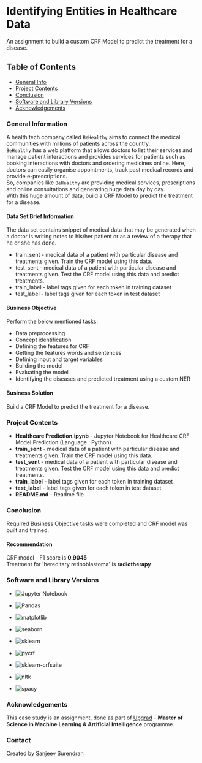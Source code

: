 # Identifying Entities in Healthcare Data
An assignment to build a custom CRF Model to predict the treatment for a disease.

## Table of Contents
* [General Info](#general-information)
* [Project Contents](#project-contents)
* [Conclusion](#conclusion)
* [Software and Library Versions](#software-and-library-versions)
* [Acknowledgements](#acknowledgements)

### General Information
A health tech company called `BeHealthy` aims to connect the medical communities with millions of patients across the country.<br>
`BeHealthy` has a web platform that allows doctors to list their services and manage patient interactions and provides services for patients such as booking interactions with doctors and ordering medicines online. Here, doctors can easily organise appointments, track past medical records and provide e-prescriptions.<br>
So, companies like `BeHealthy` are providing medical services, prescriptions and online consultations and generating huge data day by day.<br>
With this huge amount of data, build a CRF Model to predict the treatment for a disease.

#### Data Set Brief Information
The data set contains snippet of medical data that may be generated when a doctor is writing notes to his/her patient or as a review of a therapy that he or she has done.
* train_sent - medical data of a patient with particular disease and treatments given. Train the CRF model using this data.
* test_sent - medical data of a patient with particular disease and treatments given. Test the CRF model using this data and predict treatments.
* train_label - label tags given for each token in training dataset
* test_label - label tags given for each token in test dataset


#### Business Objective
Perform the below mentioned tasks:
* Data preprocessing
* Concept identification
* Defining the features for CRF
* Getting the features words and sentences
* Defining input and target variables
* Building the model
* Evaluating the model
* Identifying the diseases and predicted treatment using a custom NER


#### Business Solution
Build a CRF Model to predict the treatment for a disease.


### Project Contents
* **Healthcare Prediction.ipynb** - Jupyter Notebook for Healthcare CRF Model Prediction (Language : Python)
* **train_sent** - medical data of a patient with particular disease and treatments given. Train the CRF model using this data.
* **test_sent** - medical data of a patient with particular disease and treatments given. Test the CRF model using this data and predict treatments.
* **train_label** - label tags given for each token in training dataset
* **test_label** - label tags given for each token in test dataset
* **README.md** - Readme file


### Conclusion
Required Business Objective tasks were completed and CRF model was built and trained.

#### Recommendation
CRF model - F1 score is **0.9045**<br>
Treatment for 'hereditary retinoblastoma' is  **radiotherapy**


### Software and Library Versions
* ![Jupyter Notebook](https://img.shields.io/static/v1?label=Jupyter%20Notebook&message=4.9.2&color=blue&labelColor=grey)

* ![Pandas](https://img.shields.io/static/v1?label=pandas&message=1.4.2&color=blue&labelColor=grey)

* ![matplotlib](https://img.shields.io/static/v1?label=matplotlib&message=3.5.1&color=blue&labelColor=grey)

* ![seaborn](https://img.shields.io/static/v1?label=seaborn&message=0.11.2&color=blue&labelColor=grey)

* ![sklearn](https://img.shields.io/static/v1?label=sklearn&message=1.0.2&color=blue&labelColor=grey)

* ![pycrf](https://img.shields.io/static/v1?label=pycrf&message=0.0.1&color=blue&labelColor=grey)

* ![sklearn-crfsuite](https://img.shields.io/static/v1?label=sklearn-crfsuite&message=0.3.6&color=blue&labelColor=grey)

* ![nltk](https://img.shields.io/static/v1?label=nltk&message=3.7&color=blue&labelColor=grey)

* ![spacy](https://img.shields.io/static/v1?label=spacy&message=3.5.0&color=blue&labelColor=grey)


### Acknowledgements
This case study is an assignment, done as part of [Upgrad](https://www.upgrad.com/ ) - **Master of Science in Machine Learning & Artificial Intelligence** programme.


### Contact
Created by [Sanjeev Surendran](https://github.com/Sanjeev-Surendran)


<!-- ## License -->
<!-- This project is not a open source and sharing the project files is prohibited. -->
